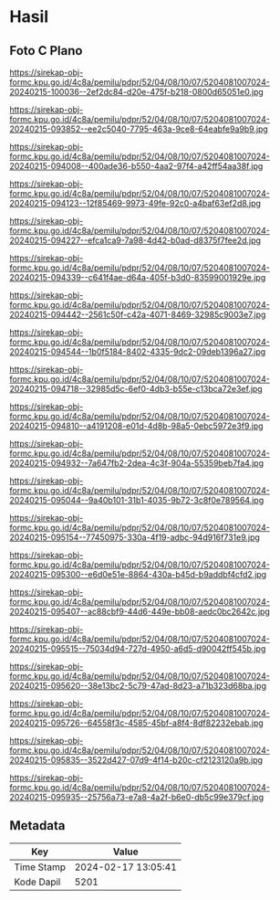 # Hasil

## Foto C Plano

https://sirekap-obj-formc.kpu.go.id/4c8a/pemilu/pdpr/52/04/08/10/07/5204081007024-20240215-100036--2ef2dc84-d20e-475f-b218-0800d65051e0.jpg

https://sirekap-obj-formc.kpu.go.id/4c8a/pemilu/pdpr/52/04/08/10/07/5204081007024-20240215-093852--ee2c5040-7795-463a-9ce8-64eabfe9a9b9.jpg

https://sirekap-obj-formc.kpu.go.id/4c8a/pemilu/pdpr/52/04/08/10/07/5204081007024-20240215-094008--400ade36-b550-4aa2-97f4-a42ff54aa38f.jpg

https://sirekap-obj-formc.kpu.go.id/4c8a/pemilu/pdpr/52/04/08/10/07/5204081007024-20240215-094123--12f85469-9973-49fe-92c0-a4baf63ef2d8.jpg

https://sirekap-obj-formc.kpu.go.id/4c8a/pemilu/pdpr/52/04/08/10/07/5204081007024-20240215-094227--efca1ca9-7a98-4d42-b0ad-d8375f7fee2d.jpg

https://sirekap-obj-formc.kpu.go.id/4c8a/pemilu/pdpr/52/04/08/10/07/5204081007024-20240215-094339--c641f4ae-d64a-405f-b3d0-83599001929e.jpg

https://sirekap-obj-formc.kpu.go.id/4c8a/pemilu/pdpr/52/04/08/10/07/5204081007024-20240215-094442--2561c50f-c42a-4071-8469-32985c9003e7.jpg

https://sirekap-obj-formc.kpu.go.id/4c8a/pemilu/pdpr/52/04/08/10/07/5204081007024-20240215-094544--1b0f5184-8402-4335-9dc2-09deb1396a27.jpg

https://sirekap-obj-formc.kpu.go.id/4c8a/pemilu/pdpr/52/04/08/10/07/5204081007024-20240215-094718--32985d5c-6ef0-4db3-b55e-c13bca72e3ef.jpg

https://sirekap-obj-formc.kpu.go.id/4c8a/pemilu/pdpr/52/04/08/10/07/5204081007024-20240215-094810--a4191208-e01d-4d8b-98a5-0ebc5972e3f9.jpg

https://sirekap-obj-formc.kpu.go.id/4c8a/pemilu/pdpr/52/04/08/10/07/5204081007024-20240215-094932--7a647fb2-2dea-4c3f-904a-55359beb7fa4.jpg

https://sirekap-obj-formc.kpu.go.id/4c8a/pemilu/pdpr/52/04/08/10/07/5204081007024-20240215-095044--9a40b101-31b1-4035-9b72-3c8f0e789564.jpg

https://sirekap-obj-formc.kpu.go.id/4c8a/pemilu/pdpr/52/04/08/10/07/5204081007024-20240215-095154--77450975-330a-4f19-adbc-94d916f731e9.jpg

https://sirekap-obj-formc.kpu.go.id/4c8a/pemilu/pdpr/52/04/08/10/07/5204081007024-20240215-095300--e6d0e51e-8864-430a-b45d-b9addbf4cfd2.jpg

https://sirekap-obj-formc.kpu.go.id/4c8a/pemilu/pdpr/52/04/08/10/07/5204081007024-20240215-095407--ac88cbf9-44d6-449e-bb08-aedc0bc2642c.jpg

https://sirekap-obj-formc.kpu.go.id/4c8a/pemilu/pdpr/52/04/08/10/07/5204081007024-20240215-095515--75034d94-727d-4950-a6d5-d90042ff545b.jpg

https://sirekap-obj-formc.kpu.go.id/4c8a/pemilu/pdpr/52/04/08/10/07/5204081007024-20240215-095620--38e13bc2-5c79-47ad-8d23-a71b323d68ba.jpg

https://sirekap-obj-formc.kpu.go.id/4c8a/pemilu/pdpr/52/04/08/10/07/5204081007024-20240215-095726--64558f3c-4585-45bf-a8f4-8df82232ebab.jpg

https://sirekap-obj-formc.kpu.go.id/4c8a/pemilu/pdpr/52/04/08/10/07/5204081007024-20240215-095835--3522d427-07d9-4f14-b20c-cf2123120a9b.jpg

https://sirekap-obj-formc.kpu.go.id/4c8a/pemilu/pdpr/52/04/08/10/07/5204081007024-20240215-095935--25756a73-e7a8-4a2f-b6e0-db5c99e379cf.jpg


## Metadata

| Key        | Value               |
| ---------- | ------------------- |
| Time Stamp | 2024-02-17 13:05:41 |
| Kode Dapil | 5201                |



